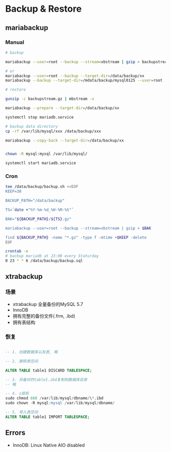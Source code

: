 # Backup & Restore

## mariabackup

### Manual
``` bash
# backup

mariabackup --user=root --backup --stream=xbstream | gzip > backupstream.gz

# or
mariabackup --user=root --backup --target-dir=/data/backup/xx
mariabackup --backup --target-dir=/mdata/backup/mysql0125 --user=root

# restore

gunzip -c backupstream.gz | mbstream -x

mariabackup --prepare --target-dir=/data/backup/xx

systemctl stop mariadb.service

# backup data directory
cp -rf /var/lib/mysql/xxx /data/backup/xxx

mariabackup --copy-back --target-dir=/data/backup/xx


chown -R mysql:mysql /var/lib/mysql/

systemctl start mariadb.service
```

### Cron

``` bash
tee /data/backup/backup.sh <<EOF
KEEP=30

BACKUP_PATH="/data/backup"

TS=`date +"%Y-%m-%d_%H-%M-%S"`

BAK="${BACKUP_PATH}/${TS}.gz"

mariabackup --user=root --backup --stream=xbstream | gzip > $BAK

find ${BACKUP_PATH} -name "*.gz" -type f -mtime +$KEEP -delete
EOF

crontab -e
# backup mariadb at 23:00 every Staturday
0 23 * * 6 /data/backup/backup.sql

```

## xtrabackup

### 场景

* xtrabackup 全量备份的MySQL 5.7
* InnoDB
* 拥有完整的备份文件(.frm, .ibd)
* 拥有表结构

### 恢复

``` sql

-- 1. 创建数据库以及表, 略

-- 2. 删除表空间

ALTER TABLE table1 DISCARD TABLESPACE;

-- 3. 将备份的table1.ibd复制到数据库目录
-- 略

-- 4. s授权
sudo chmod 660 /var/lib/mysql/dbname/\*.ibd
sudo chown -R mysql:mysql /var/lib/mysql/dbname/

-- 5. 导入表空间
ALTER TABLE table1 IMPORT TABLESPACE;

```

###


## Errors

* InnoDB: Linux Native AIO disabled